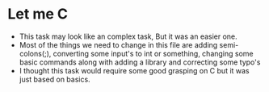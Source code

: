 #  Let me C
- This task may look like an complex task, But it was an easier one.
- Most of the things we need to change in this file are adding semi-colons(;), converting some input's to int or something, changing some basic commands along with adding a library and correcting some typo's
- I thought this task would require some good grasping on C but it was just based on basics.
